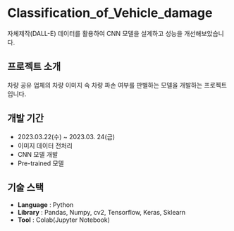 # Classification_of_Vehicle_damage
자체제작(DALL-E) 데이터를 활용하여 CNN 모델을 설계하고 성능을 개선해보았습니다.

## 프로젝트 소개
차량 공유 업체의 차량 이미지 속 차량 파손 여부를 판별하는 모델을 개발하는 프로젝트입니다.

## 개발 기간
- 2023.03.22(수) ~ 2023.03. 24(금)
- 이미지 데이터 전처리
- CNN 모델 개발
- Pre-trained 모델

## 기술 스택
- **Language** : Python
- **Library** : Pandas, Numpy, cv2, Tensorflow, Keras, Sklearn
- **Tool** : Colab(Jupyter Notebook)
